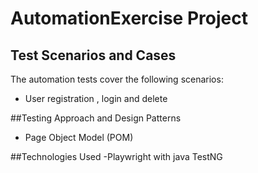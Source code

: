 # AutomationExercise Project

## Test Scenarios and Cases
The automation tests cover the following scenarios:
- User registration , login and delete

##Testing Approach and Design Patterns
- Page Object Model (POM)

##Technologies Used
-Playwright with java TestNG


